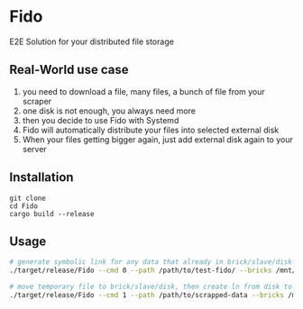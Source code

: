 # Fido
E2E Solution for your distributed file storage

## Real-World use case

1. you need to download a file, many files, a bunch of file from your scraper
2. one disk is not enough, you always need more
3. then you decide to use Fido with Systemd
4. Fido will automatically distribute your files into selected external disk
5. When your files getting bigger again, just add external disk again to your server

## Installation

```
git clone 
cd Fido
cargo build --release
```

## Usage

```bash
# generate symbolic link for any data that already in brick/slave/disk
./target/release/Fido --cmd 0 --path /path/to/test-fido/ --bricks /mnt/disks/disk-1

# move temporary file to brick/slave/disk, then create ln from disk to temporary location
./target/release/Fido --cmd 1 --path /path/to/scrapped-data --bricks /mnt/disks/
```